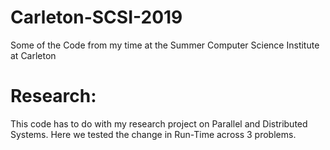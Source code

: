 # Carleton-SCSI-2019
Some of the Code from my time at the Summer Computer Science Institute at Carleton

# Research:
This code has to do with my research project on Parallel and Distributed Systems. 
Here we tested the change in Run-Time across 3 problems.
